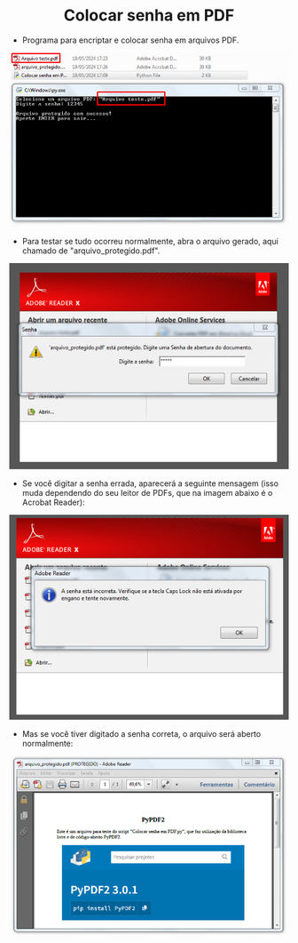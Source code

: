 <h1 align="center">Colocar senha em PDF</h1>

- Programa para encriptar e colocar senha em arquivos PDF.

![Screenshot](https://github.com/AndrewVargas1991/Colocar-senha-em-PDF/blob/main/imagens/Tela.png)

- Para testar se tudo ocorreu normalmente, abra o arquivo gerado, aqui chamado de "arquivo_protegido.pdf".

![Screenshot](https://github.com/AndrewVargas1991/Colocar-senha-em-PDF/blob/main/imagens/Tela%20da%20senha.png)

- Se você digitar a senha errada, aparecerá a seguinte mensagem (isso muda dependendo do seu leitor de PDFs, que na imagem abaixo é o Acrobat Reader):

![Screenshot](https://github.com/AndrewVargas1991/Colocar-senha-em-PDF/blob/main/imagens/Tela%20senha%20incorreta.png)

- Mas se você tiver digitado a senha correta, o arquivo será aberto normalmente:

![Screenshot](https://github.com/AndrewVargas1991/Colocar-senha-em-PDF/blob/main/imagens/Tela%20do%20arquivo%20protegido.png)
